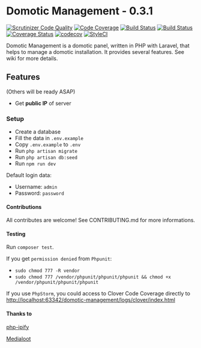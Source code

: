 # Domotic Management - 0.3.1

[![Scrutinizer Code Quality](https://scrutinizer-ci.com/g/sineverba/domotic-management/badges/quality-score.png?b=master)](https://scrutinizer-ci.com/g/sineverba/domotic-management/?branch=master) [![Code Coverage](https://scrutinizer-ci.com/g/sineverba/domotic-management/badges/coverage.png?b=master)](https://scrutinizer-ci.com/g/sineverba/domotic-management/?branch=master) [![Build Status](https://scrutinizer-ci.com/g/sineverba/domotic-management/badges/build.png?b=master)](https://scrutinizer-ci.com/g/sineverba/domotic-management/build-status/master) [![Build Status](https://travis-ci.org/sineverba/domotic-management.svg?branch=master)](https://travis-ci.org/sineverba/domotic-management) [![Coverage Status](https://coveralls.io/repos/github/sineverba/domotic-management/badge.svg?branch=master)](https://coveralls.io/github/sineverba/domotic-management?branch=master) [![codecov](https://codecov.io/gh/sineverba/domotic-management/branch/master/graph/badge.svg)](https://codecov.io/gh/sineverba/domotic-management) [![StyleCI](https://github.styleci.io/repos/177451340/shield?branch=master)](https://github.styleci.io/repos/177451340)

Domotic Management is a domotic panel, written in PHP with Laravel, that helps to manage a domotic installation.
It provides several features. See wiki for more details.

## Features
(Others will be ready ASAP)
+ Get **public IP** of server

### Setup
+ Create a database
+ Fill the data in `.env.example`
+ Copy `.env.example` to `.env`
+ Run `php artisan migrate`
+ Run `php artisan db:seed`
+ Run `npm run dev`

Default login data:

- Username: `admin`
- Password: `password`

#### Contributions
All contributes are welcome! See CONTRIBUTING.md for more informations.

#### Testing
Run `composer test`.

If you get `permission denied` from `Phpunit`:

+ `sudo chmod 777 -R vendor`
+ `sudo chmod 777 /vendor/phpunit/phpunit/phpunit && chmod +x /vendor/phpunit/phpunit/phpunit`

If you use `PhpStorm`, you could access to Clover Code Coverage directly to [http://localhost:63342/domotic-management/logs/clover/index.html](http://localhost:63342/domotic-management/logs/clover/index.html)

#### Thanks to
[php-ipify](https://github.com/benjamin-smith/php-ipify)

[Medialoot](https://medialoot.com/preview/bootstrap-4-dashboard-premium/index.html)